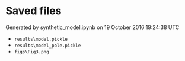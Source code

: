 # Saved files 


Generated by synthetic_model.ipynb on 19 October 2016 19:24:38 UTC

*  `results\model.pickle` 
*  `results\model_pole.pickle` 
*  `figs\Fig3.png` 
